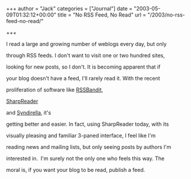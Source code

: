 +++
author = "Jack"
categories = ["Journal"]
date = "2003-05-09T01:32:12+00:00"
title = "No RSS Feed, No Read"
url = "/2003/no-rss-feed-no-read/"

+++

I read a large and growing number of weblogs every day, but only
  

  
through RSS feeds. I don't want to visit one or two hundred sites,
  

  
looking for new posts, so I don't. It is becoming apparent that if
  

  
your blog doesn't have a feed, I'll rarely read it. With the recent
  

  
proliferation of software like [RSSBandit][1],

[SharpReader][2]
  

  
and [Syndirella][3], it's
  

  
getting better and easier. In fact, using SharpReader today, with its
  

  
visually pleasing and familiar 3-paned interface, I feel like I'm
  

  
reading news and mailing lists, but only seeing posts by authors I'm
  

  
interested in.&nbsp; I'm surely not the only one who feels this way. The
  

  
moral is, if you want your blog to be read, publish a feed.

 [1]: //www.gotdotnet.com/Community/UserSamples/details.aspx?SampleGuid=d2682e0f-90e3-4a50-a37a-76bcb4544126"
 [2]: //www.hutteman.com/weblog/2003/04/06.html#000056"
 [3]: http://yole.ru/projects/syndirella/